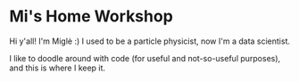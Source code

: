# Mi's Home Workshop

Hi y'all! I'm Miglė :) I used to be a particle physicist, now I'm a data scientist.

I like to doodle around with code (for useful and not-so-useful purposes), and this is where I keep it.
